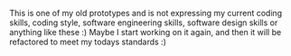 This is one of my old prototypes and is not expressing my current coding skills, coding style, software engineering skills, software design skills or anything like these :)
Maybe I start working on it again, and then it will be refactored to meet my todays standards :)
